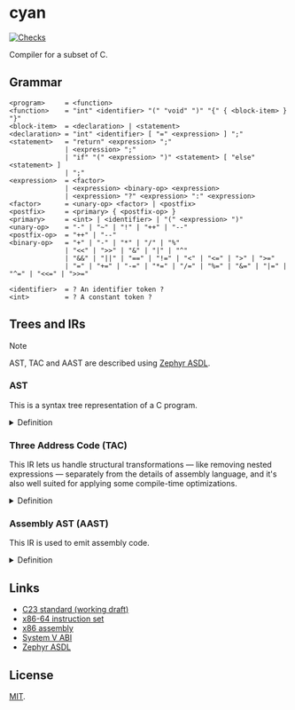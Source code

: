 # cyan

[![Checks](https://img.shields.io/github/actions/workflow/status/norskeld/cyan/checks.yml?style=flat-square&colorA=22272d&colorB=22272d&label=checks)](https://github.com/norskeld/cyan/actions/workflows/checks.yml)

Compiler for a subset of C.

## Grammar

```ebnf
<program>     = <function>
<function>    = "int" <identifier> "(" "void" ")" "{" { <block-item> } "}"
<block-item>  = <declaration> | <statement>
<declaration> = "int" <identifier> [ "=" <expression> ] ";"
<statement>   = "return" <expression> ";"
              | <expression> ";"
              | "if" "(" <expression> ")" <statement> [ "else" <statement> ]
              | ";"
<expression>  = <factor>
              | <expression> <binary-op> <expression>
              | <expression> "?" <expression> ":" <expression>
<factor>      = <unary-op> <factor> | <postfix>
<postfix>     = <primary> { <postfix-op> }
<primary>     = <int> | <identifier> | "(" <expression> ")"
<unary-op>    = "-" | "~" | "!" | "++" | "--"
<postfix-op>  = "++" | "--"
<binary-op>   = "+" | "-" | "*" | "/" | "%"
              | "<<" | ">>" | "&" | "|" | "^"
              | "&&" | "||" | "==" | "!=" | "<" | "<=" | ">" | ">="
              | "=" | "+=" | "-=" | "*=" | "/=" | "%=" | "&=" | "|=" | "^=" | "<<=" | ">>="

<identifier>  = ? An identifier token ?
<int>         = ? A constant token ?
```

## Trees and IRs

> [!NOTE]
> AST, TAC and AAST are described using [Zephyr ASDL][zephyr].

### AST

This is a syntax tree representation of a C program.

<details>
<summary>Definition</summary>

```scala
program = Program(function function)

function =
  | Function(identifier name, block_item* body)

block_item =
  | Declaration(declaration)
  | Statement(statement)

declaration =
  | Declaration(identifier name, expression? initializer)

statement =
  | Return(expression)
  | Expression(expression)
  | If(expression condition, statement then, statement? else)
  | Null

expression =
  | Constant(int)
  | Var(identifier)
  | Unary(unary_op op, expression expression)
  | Binary(binary_op op, expression left, expression right)
  | Postfix(postfix_op op, expression operand)
  | Ternary(expression condition, expression then, expression otherwise)
  | Assignment(expression lvalue, expression rvalue)
  | CompoundAssignment(binary_op op, expression lvalue, expression rvalue)

unary_op =
  | BitNot
  | Negate
  | Not
  | Inc
  | Dec

binary_op =
  | Add
  | Div
  | Mod
  | Mul
  | Sub
  | BitAnd
  | BitOr
  | BitShl
  | BitShr
  | BitXor
  | And
  | Equal
  | Greater
  | GreaterEqual
  | Less
  | LessEqual
  | NotEqual
  | Or
  | Assign
  | AddAssign
  | SubAssign
  | MulAssign
  | DivAssign
  | ModAssign
  | BitAndAssign
  | BitOrAssign
  | BitXorAssign
  | BitShlAssign
  | BitShrAssign

postfix_op =
  | Dec
  | Inc
```
</details>

### Three Address Code (TAC)

This IR lets us handle structural transformations — like removing nested expressions — separately from the details of assembly language, and it's also well suited for applying some compile-time optimizations.

<details>
<summary>Definition</summary>

```scala
program = Program(function function)

function =
  | Function(identifier name, instruction* instructions)

instruction =
  | Return(value value)
  | Unary(unary_op op, value src, value dst)
  | Binary(binary_op op, value left, value right, value dst)
  | Copy(value src, value dst)
  | Jump(identifier)
  | JumpIfZero(value condition, identifier target)
  | JumpIfNotZero(value condition, identifier target)
  | Label(identifier)

value =
  | Constant(int)
  | Var(identifier)

unary_op =
  | BitNot
  | Negate
  | Not

binary_op =
  | Add
  | Div
  | Mod
  | Mul
  | Sub
  | BitAnd
  | BitOr
  | BitShl
  | BitShr
  | BitXor
  | Equal
  | Greater
  | GreaterEqual
  | Less
  | LessEqual
  | NotEqual
```
</details>

### Assembly AST (AAST)

This IR is used to emit assembly code.

<details>
<summary>Definition</summary>

```scala
program = Program(function function)

function =
  | Function(identifier name, instruction* instructions)

instruction =
  | Mov(operand src, operand dst)
  | Unary(unary_op op, operand operand)
  | Binary(binary_op op, operand src, operand dst)
  | Cmp(operand left, operand right)
  | Idiv(operand)
  | Jmp(identifier)
  | JmpCC(cond_code code, identifier target)
  | SetCC(cond_code code, operand dst)
  | Label(identifier)
  | AllocateStack(int)
  | Cdq
  | Ret

unary_op =
  | Neg
  | Not

binary_op =
  | Add
  | And
  | Mul
  | Or
  | Sal
  | Sar
  | Sub
  | Xor

operand =
  | Imm(int)
  | Reg(reg)
  | Pseudo(identifier)
  | Stack(int)

cond_code =
  | E
  | NE
  | G
  | GE
  | L
  | LE

reg =
  | AX
  | CX
  | DX
  | R10
  | R11
```
</details>

## Links

- [C23 standard (working draft)](https://open-std.org/JTC1/SC22/WG14/www/docs/n3220.pdf)
- [x86-64 instruction set](https://www.felixcloutier.com/x86/)
- [x86 assembly](https://en.wikibooks.org/wiki/X86_Assembly)
- [System V ABI](https://gitlab.com/x86-psABIs/x86-64-ABI)
- [Zephyr ASDL][zephyr]

## License

[MIT](LICENSE).

<!-- Links. -->

[zephyr]: https://www.cs.princeton.edu/~appel/papers/asdl97.pdf
